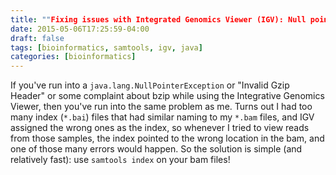 ```yaml
---
title: ""Fixing issues with Integrated Genomics Viewer (IGV): Null pointer exceptions, invalid GZIP header, invalid BZIP header""
date: 2015-05-06T17:25:59-04:00
draft: false
tags: [bioinformatics, samtools, igv, java]
categories: [bioinformatics]
---
```



If you've run into a `java.lang.NullPointerException` or "Invalid Gzip Header" or some complaint about bzip while using the Integrative Genomics Viewer, then you've run into the same problem as me. Turns out I had too many index (`*.bai`) files that had similar naming to my `*.bam` files, and IGV assigned the wrong ones as the index, so whenever I tried to view reads from those samples, the index pointed to the wrong location in the bam, and one of those many errors would happen. So the solution is simple (and relatively fast): use `samtools index` on your bam files!